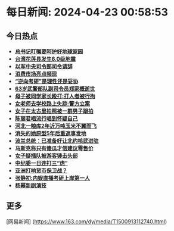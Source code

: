 
# 每日新闻: 2024-04-23 00:58:53
## 今日热点

- **[总书记叮嘱要呵护好地球家园](https://www.163.com/search?keyword=%E6%80%BB%E4%B9%A6%E8%AE%B0%E5%8F%AE%E5%98%B1%E8%A6%81%E5%91%B5%E6%8A%A4%E5%A5%BD%E5%9C%B0%E7%90%83%E5%AE%B6%E5%9B%AD)**
- **[台湾花莲县发生6.0级地震](https://www.163.com/search?keyword=%E5%8F%B0%E6%B9%BE%E8%8A%B1%E8%8E%B2%E5%8E%BF%E5%8F%91%E7%94%9F6.0%E7%BA%A7%E5%9C%B0%E9%9C%87)**
- **[以军中央司令部司令请辞](https://www.163.com/search?keyword=%E4%BB%A5%E5%86%9B%E4%B8%AD%E5%A4%AE%E5%8F%B8%E4%BB%A4%E9%83%A8%E5%8F%B8%E4%BB%A4%E8%AF%B7%E8%BE%9E)**
- **[消费市场亮点频现](https://www.163.com/search?keyword=%E6%B6%88%E8%B4%B9%E5%B8%82%E5%9C%BA%E4%BA%AE%E7%82%B9%E9%A2%91%E7%8E%B0)**
- **[“逆向考研”是理性还是妥协](https://www.163.com/search?keyword=%E2%80%9C%E9%80%86%E5%90%91%E8%80%83%E7%A0%94%E2%80%9D%E6%98%AF%E7%90%86%E6%80%A7%E8%BF%98%E6%98%AF%E5%A6%A5%E5%8D%8F)**
- **[63岁武警部队副司令员郑家概逝世](https://www.163.com/search?keyword=63%E5%B2%81%E6%AD%A6%E8%AD%A6%E9%83%A8%E9%98%9F%E5%89%AF%E5%8F%B8%E4%BB%A4%E5%91%98%E9%83%91%E5%AE%B6%E6%A6%82%E9%80%9D%E4%B8%96)**
- **[母子被同学家长殴打:打人者被行拘](https://www.163.com/search?keyword=%E6%AF%8D%E5%AD%90%E8%A2%AB%E5%90%8C%E5%AD%A6%E5%AE%B6%E9%95%BF%E6%AE%B4%E6%89%93+%E6%89%93%E4%BA%BA%E8%80%85%E8%A2%AB%E8%A1%8C%E6%8B%98)**
- **[女老师去学校路上失踪:警方立案](https://www.163.com/search?keyword=%E5%A5%B3%E8%80%81%E5%B8%88%E5%8E%BB%E5%AD%A6%E6%A0%A1%E8%B7%AF%E4%B8%8A%E5%A4%B1%E8%B8%AA+%E8%AD%A6%E6%96%B9%E7%AB%8B%E6%A1%88)**
- **[女子在太古里拍照被一群男子跟拍](https://www.163.com/search?keyword=%E5%A5%B3%E5%AD%90%E5%9C%A8%E5%A4%AA%E5%8F%A4%E9%87%8C%E6%8B%8D%E7%85%A7%E8%A2%AB%E4%B8%80%E7%BE%A4%E7%94%B7%E5%AD%90%E8%B7%9F%E6%8B%8D)**
- **[陈丽君唱流行唱到怀疑自己](https://www.163.com/search?keyword=%E9%99%88%E4%B8%BD%E5%90%9B%E5%94%B1%E6%B5%81%E8%A1%8C%E5%94%B1%E5%88%B0%E6%80%80%E7%96%91%E8%87%AA%E5%B7%B1)**
- **[河北一粮库2年近万吨玉米不翼而飞](https://www.163.com/search?keyword=%E6%B2%B3%E5%8C%97%E4%B8%80%E7%B2%AE%E5%BA%932%E5%B9%B4%E8%BF%91%E4%B8%87%E5%90%A8%E7%8E%89%E7%B1%B3%E4%B8%8D%E7%BF%BC%E8%80%8C%E9%A3%9E)**
- **[消失的她原型5年后重返事发地](https://www.163.com/search?keyword=%E6%B6%88%E5%A4%B1%E7%9A%84%E5%A5%B9%E5%8E%9F%E5%9E%8B5%E5%B9%B4%E5%90%8E%E9%87%8D%E8%BF%94%E4%BA%8B%E5%8F%91%E5%9C%B0)**
- **[波兰总统：已准备好让北约核武进驻](https://www.163.com/search?keyword=%E6%B3%A2%E5%85%B0%E6%80%BB%E7%BB%9F%EF%BC%9A%E5%B7%B2%E5%87%86%E5%A4%87%E5%A5%BD%E8%AE%A9%E5%8C%97%E7%BA%A6%E6%A0%B8%E6%AD%A6%E8%BF%9B%E9%A9%BB)**
- **[马斯克称只有傻瓜才信建议零售价](https://www.163.com/search?keyword=%E9%A9%AC%E6%96%AF%E5%85%8B%E7%A7%B0%E5%8F%AA%E6%9C%89%E5%82%BB%E7%93%9C%E6%89%8D%E4%BF%A1%E5%BB%BA%E8%AE%AE%E9%9B%B6%E5%94%AE%E4%BB%B7)**
- **[女子疑插队被游客锤击头部](https://www.163.com/search?keyword=%E5%A5%B3%E5%AD%90%E7%96%91%E6%8F%92%E9%98%9F%E8%A2%AB%E6%B8%B8%E5%AE%A2%E9%94%A4%E5%87%BB%E5%A4%B4%E9%83%A8)**
- **[中纪委一日连打三“虎”](https://www.163.com/search?keyword=%E4%B8%AD%E7%BA%AA%E5%A7%94%E4%B8%80%E6%97%A5%E8%BF%9E%E6%89%93%E4%B8%89%E2%80%9C%E8%99%8E%E2%80%9D)**
- **[亚洲打响货币保卫战？](https://www.163.com/search?keyword=%E4%BA%9A%E6%B4%B2%E6%89%93%E5%93%8D%E8%B4%A7%E5%B8%81%E4%BF%9D%E5%8D%AB%E6%88%98%EF%BC%9F)**
- **[张静初:内娱直播考研上岸第一人](https://www.163.com/search?keyword=%E5%BC%A0%E9%9D%99%E5%88%9D+%E5%86%85%E5%A8%B1%E7%9B%B4%E6%92%AD%E8%80%83%E7%A0%94%E4%B8%8A%E5%B2%B8%E7%AC%AC%E4%B8%80%E4%BA%BA)**
- **[杨幂新剧演技](https://www.163.com/search?keyword=%E6%9D%A8%E5%B9%82%E6%96%B0%E5%89%A7%E6%BC%94%E6%8A%80)**

## 更多
[网易新闻] (https://www.163.com/dy/media/T1500913112740.html)
